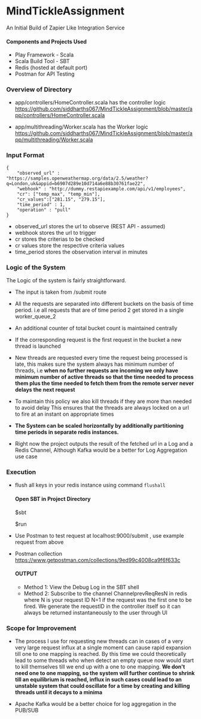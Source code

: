 # MindTickleAssignment
An Initial Build of Zapier Like Integration Service

#### Components and Projects Used

* Play Framework - Scala 
* Scala Build Tool - SBT
* Redis (hosted at default port)
* Postman for API Testing

### Overview of Directory

* app/controllers/HomeController.scala has the controller logic
https://github.com/siddharths067/MindTickleAssignment/blob/master/app/controllers/HomeController.scala

* app/multithreading/Worker.scala has the Worker logic
https://github.com/siddharths067/MindTickleAssignment/blob/master/app/multithreading/Worker.scala

### Input Format

```$xslt
{
	"observed_url" : "https://samples.openweathermap.org/data/2.5/weather?q=London,uk&appid=b6907d289e10d714a6e88b30761fae22",
	"webhook" : "http://dummy.restapiexample.com/api/v1/employees",
	"cr": ["temp_max", "temp_min"],
	"cr_values":["281.15", "279.15"],
	"time_period" : 1,
	"operation" : "pull"
}
```

  * observed_url stores the url to observe (REST API - assumed)
  * webhook stores the url to trigger 
  * cr stores the criterias to be checked
  * cr values store the respective criteria values
  * time_period stores the observation interval in minutes
  
### Logic of the System

The Logic of the system is fairly straightforward.

* The input is taken from /submit route
* All the requests are separated into different buckets on the basis of time period.
i.e all requests that are of time period 2 get stored in a single worker_queue_2
* An additional counter of total bucket count is maintained centrally
* If the corresponding request is the first request in the bucket a new thread is launched
* New threads are requested every time the request being processed is late, this makes sure the 
system always has minimum number of threads, i.e **when no further requests are incoming we only 
have minimum number of active threads so that the time needed to process them plus the time needed
to fetch them from the remote server never delays the next request**

* To maintain this policy we also kill threads if they are more than needed to avoid delay
This ensures that the threads are always locked on a url to fire at an instant on appropriate times

* **The System can be scaled horizontally by additionally partitioning time periods
in separate redis instances.**

* Right now the project outputs the result of the fetched url in a Log and a Redis Channel,
Although Kafka would be a better for Log Aggregation use case

### Execution

* flush all keys in your redis instance using command
   ```flushall```

    #### Open SBT in Project Directory


     $sbt
     
     $run

* Use Postman to test request at localhost:9000/submit , use example request from above
 * Postman collection https://www.getpostman.com/collections/9ed99c4008ca9f6f633c
 
 
   #### OUTPUT
   * Method 1: View the Debug Log in the SBT shell
   * Method 2: Subscribe to the channel ChannelprevReqResN in redis where N is your request ID
   N=1 if the request was the first one to be fired. We generate the requestID in the controller
   itself so it can always be returned instantaneously to the user through UI
   
### Scope for Improvement

  * The process I use for requesting new threads can in cases of a very very large request influx
  at a single moment can cause rapid expansion till one to one mapping is reached. By this time we
  could theoretically lead to some threads who when detect an empty queue now would start to kill themselves
  till we end up with a one to one mapping.
  **We don't need one to one mapping, so the system will further continue to shrink till an 
  equilibrium is reached, influx in such cases could lead to an unstable system that could oscillate
  for a time by creating and killing threads until it decays to a minima**
  
  * Apache Kafka would be a better choice for log aggregation in the PUB/SUB
  